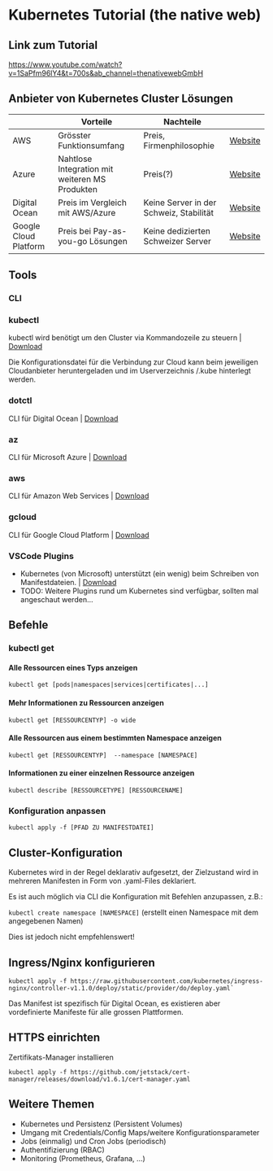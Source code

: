 # Kubernetes Tutorial (the native web)

## Link zum Tutorial

https://www.youtube.com/watch?v=1SaPfm96lY4&t=700s&ab_channel=thenativewebGmbH

## Anbieter von Kubernetes Cluster Lösungen

|   |Vorteile|Nachteile||
|---|---|---|---|
|AWS|Grösster Funktionsumfang|Preis, Firmenphilosophie|[Website](https://azure.microsoft.com/de-de/)|
|Azure|Nahtlose Integration mit weiteren MS Produkten|Preis(?)|[Website](https://aws.amazon.com)|
|Digital Ocean|Preis im Vergleich mit AWS/Azure|Keine Server in der Schweiz, Stabilität|[Website](https://www.digitalocean.com/)|
|Google Cloud Platform|Preis bei Pay-as-you-go Lösungen|Keine dedizierten Schweizer Server|[Website](https://cloud.google.com/)|

## Tools

### CLI

### kubectl

kubectl wird benötigt um den Cluster via Kommandozeile zu steuern | [Download](https://kubernetes.io/de/docs/tasks/tools/install-kubectl/)

Die Konfigurationsdatei für die Verbindung zur Cloud kann beim jeweiligen Cloudanbieter heruntergeladen und im Userverzeichnis /.kube hinterlegt werden.

### dotctl

CLI für Digital Ocean | [Download](https://docs.digitalocean.com/reference/doctl/)

### az

CLI für Microsoft Azure | [Download](https://docs.microsoft.com/en-us/cli/azure/install-azure-cli)

### aws

CLI für Amazon Web Services | [Download](https://aws.amazon.com/de/cli/)

### gcloud

CLI für Google Cloud Platform | [Download](https://cloud.google.com/sdk/gcloud)

### VSCode Plugins

- Kubernetes (von Microsoft) unterstützt (ein wenig) beim Schreiben von Manifestdateien. | [Download](https://marketplace.visualstudio.com/items?itemName=ms-kubernetes-tools.vscode-kubernetes-tools)
- TODO: Weitere Plugins rund um Kubernetes sind verfügbar, sollten mal angeschaut werden...

## Befehle

### kubectl get

#### Alle Ressourcen eines Typs anzeigen

`kubectl get [pods|namespaces|services|certificates|...]`

#### Mehr Informationen zu Ressourcen anzeigen

`kubectl get [RESSOURCENTYP] -o wide`

#### Alle Ressourcen aus einem bestimmten Namespace anzeigen

`kubectl get [RESSOURCENTYP]  --namespace [NAMESPACE]`

#### Informationen zu einer einzelnen Ressource anzeigen

`kubectl describe [RESSOURCETYPE] [RESSOURCENAME]`

### Konfiguration anpassen

`kubectl apply -f [PFAD ZU MANIFESTDATEI]`

## Cluster-Konfiguration

Kubernetes wird in der Regel deklarativ aufgesetzt, der Zielzustand wird in mehreren Manifesten in Form von .yaml-Files deklariert.

Es ist auch möglich via CLI die Konfiguration mit Befehlen anzupassen, z.B.:

`kubectl create namespace [NAMESPACE]` (erstellt einen Namespace mit dem angegebenen Namen)

Dies ist jedoch nicht empfehlenswert!

## Ingress/Nginx konfigurieren

```console
kubectl apply -f https://raw.githubusercontent.com/kubernetes/ingress-nginx/controller-v1.1.0/deploy/static/provider/do/deploy.yaml`
```

Das Manifest ist spezifisch für Digital Ocean, es existieren aber vordefinierte Manifeste für alle grossen Plattformen.

## HTTPS einrichten

Zertifikats-Manager installieren

```console
kubectl apply -f https://github.com/jetstack/cert-manager/releases/download/v1.6.1/cert-manager.yaml
```

## Weitere Themen

- Kubernetes und Persistenz (Persistent Volumes)
- Umgang mit Credentials/Config Maps/weitere Konfigurationsparameter
- Jobs (einmalig) und Cron Jobs (periodisch)
- Authentifizierung (RBAC)
- Monitoring (Prometheus, Grafana, ...)
